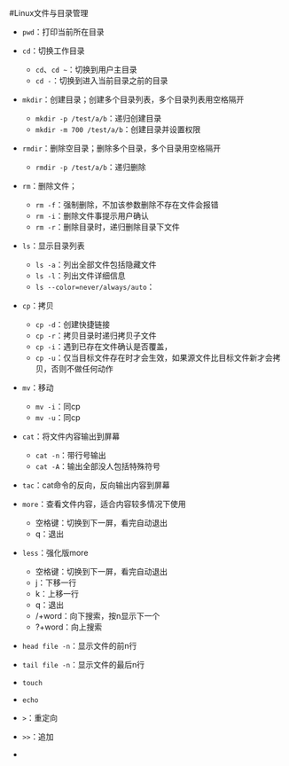 #Linux文件与目录管理

+ `pwd`：打印当前所在目录
+ `cd`：切换工作目录
	* `cd`、`cd ~`：切换到用户主目录
	* `cd -`：切换到进入当前目录之前的目录
+ `mkdir`：创建目录；创建多个目录列表，多个目录列表用空格隔开
	* `mkdir -p /test/a/b`：递归创建目录
	* `mkdir -m 700 /test/a/b`：创建目录并设置权限
+ `rmdir`：删除空目录；删除多个目录，多个目录用空格隔开
	* `rmdir -p /test/a/b`：递归删除
+ `rm`：删除文件；
	* `rm -f`：强制删除，不加该参数删除不存在文件会报错
	* `rm -i`：删除文件事提示用户确认
	* `rm -r`：删除目录时，递归删除目录下文件
+ `ls`：显示目录列表
	* `ls -a`：列出全部文件包括隐藏文件
	* `ls -l`：列出文件详细信息
	* `ls --color=never/always/auto`：
+ `cp`：拷贝
	* `cp -d`：创建快捷链接
	* `cp -r`：拷贝目录时递归拷贝子文件
	* `cp -i`：遇到已存在文件确认是否覆盖，
	* `cp -u`：仅当目标文件存在时才会生效，如果源文件比目标文件新才会拷贝，否则不做任何动作
+ `mv`：移动
	* `mv -i`：同cp
	* `mv -u`：同cp
+ `cat`：将文件内容输出到屏幕
	* `cat -n`：带行号输出
	* `cat -A`：输出全部没人包括特殊符号
+ `tac`：cat命令的反向，反向输出内容到屏幕
+ `more`：查看文件内容，适合内容较多情况下使用
	* 空格键：切换到下一屏，看完自动退出
	* q：退出
+ `less`：强化版more
	* 空格键：切换到下一屏，看完自动退出
	* j：下移一行
	* k：上移一行
	* q：退出
	* /+word：向下搜索，按n显示下一个
	* ?+word：向上搜索
+ `head file -n`：显示文件的前n行
+ `tail file -n`：显示文件的最后n行

+ `touch`
+ `echo`
+ `>`：重定向
+ `>>`：追加
+ 